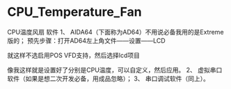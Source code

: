 # CPU_Temperature_Fan
 CPU温度风扇
软件
1、 AIDA64（下面称为AD64）不用说必备我用的是Extreme版的；
预先步骤：打开AD64左上角文件——设置——LCD

就这样不选启用POS VFD支持，然后选择lcd项目

像我这样就是设置好了分别是CPU温度，可以自定义，然后应用。
2、 虚拟串口软件（如果是想二次开发必备，用成品忽略）；
3、 串口调试软件（同上）。
